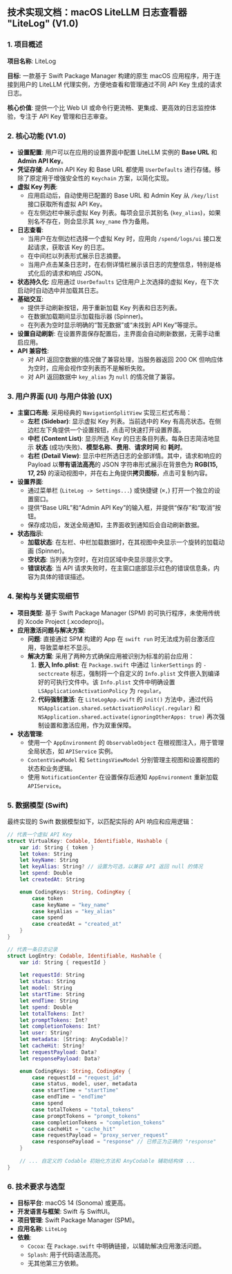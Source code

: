 ## 技术实现文档：macOS LiteLLM 日志查看器 "LiteLog" (V1.0)

### 1. 项目概述

**项目名称**: LiteLog

**目标**: 一款基于 Swift Package Manager 构建的原生 macOS 应用程序，用于连接到用户的 LiteLLM 代理实例，方便地查看和管理通过不同 API Key 生成的请求日志。

**核心价值**: 提供一个比 Web UI 或命令行更流畅、更集成、更高效的日志监控体验，专注于 API Key 管理和日志审查。

### 2. 核心功能 (V1.0)

- **设置配置**: 用户可以在应用的设置界面中配置 LiteLLM 实例的 **Base URL** 和 **Admin API Key**。
- **凭证存储**: Admin API Key 和 Base URL 都使用 `UserDefaults` 进行存储。移除了原定用于增强安全性的 `Keychain` 方案，以简化实现。
- **虚拟 Key 列表**: 
    - 应用启动后，自动使用已配置的 Base URL 和 Admin Key 从 `/key/list` 接口获取所有虚拟 API Key。
    - 在左侧边栏中展示虚拟 Key 列表。每项会显示其别名 (`key_alias`)，如果别名不存在，则会显示其 `key_name` 作为备用。
- **日志查看**:
    - 当用户在左侧边栏选择一个虚拟 Key 时，应用向 `/spend/logs/ui` 接口发起请求，获取该 Key 的日志。
    - 在中间栏以列表形式展示日志摘要。
    - 当用户点击某条日志时，在右侧详情栏展示该日志的完整信息，特别是格式化后的请求和响应 JSON。
- **状态持久化**: 应用通过 `UserDefaults` 记住用户上次选择的虚拟 Key，在下次启动时自动选中并加载其日志。
- **基础交互**:
    - 提供手动刷新按钮，用于重新加载 Key 列表和日志列表。
    - 在数据加载期间显示加载指示器 (Spinner)。
    - 在列表为空时显示明确的“暂无数据”或“未找到 API Key”等提示。
- **设置自动刷新**: 在设置界面保存配置后，主界面会自动刷新数据，无需手动重启应用。
- **API 兼容性**: 
    - 对 API 返回空数据的情况做了兼容处理，当服务器返回 200 OK 但响应体为空时，应用会视作空列表而不是解析失败。
    - 对 API 返回数据中 `key_alias` 为 `null` 的情况做了兼容。

### 3. 用户界面 (UI) 与用户体验 (UX)

- **主窗口布局**: 采用经典的 `NavigationSplitView` 实现三栏式布局：
    - **左栏 (Sidebar)**: 显示虚拟 Key 列表。当前选中的 Key 有高亮状态。在侧边栏左下角提供一个设置按钮，点击可快速打开设置界面。
    - **中栏 (Content List)**: 显示所选 Key 的日志条目列表。每条日志简洁地显示 **状态** (成功/失败)、**模型名称**、**费用**、**请求时间** 和 **耗时**。
    - **右栏 (Detail View)**: 显示中栏所选日志的全部详情。其中，请求和响应的 Payload 以**带有语法高亮**的 JSON 字符串形式展示在背景色为 **RGB(15, 17, 25)** 的滚动视图中，并在右上角提供**拷贝图标**，点击可复制内容。
- **设置界面**:
    - 通过菜单栏 (`LiteLog -> Settings...`) 或快捷键 (`⌘,`) 打开一个独立的设置窗口。
    - 提供“Base URL”和“Admin API Key”的输入框，并提供“保存”和“取消”按钮。
    - 保存成功后，发送全局通知，主界面收到通知后会自动刷新数据。
- **状态指示**:
    - **加载状态**: 在左栏、中栏加载数据时，在其视图中央显示一个旋转的加载动画 (Spinner)。
    - **空状态**: 当列表为空时，在对应区域中央显示提示文字。
    - **错误状态**: 当 API 请求失败时，在主窗口底部显示红色的错误信息条，内容为具体的错误描述。

### 4. 架构与关键实现细节

- **项目类型**: 基于 Swift Package Manager (SPM) 的可执行程序，未使用传统的 Xcode Project (.xcodeproj)。
- **应用激活问题与解决方案**: 
    - **问题**: 直接通过 SPM 构建的 App 在 `swift run` 时无法成为前台激活应用，导致菜单栏不显示。
    - **解决方案**: 采用了两种方式确保应用被识别为标准的前台应用：
        1.  **嵌入 Info.plist**: 在 `Package.swift` 中通过 `linkerSettings` 的 `-sectcreate` 标志，强制将一个自定义的 `Info.plist` 文件嵌入到编译好的可执行文件中。该 `Info.plist` 文件中明确设置 `LSApplicationActivationPolicy` 为 `regular`。
        2.  **代码强制激活**: 在 `LiteLogApp.swift` 的 `init()` 方法中，通过代码 `NSApplication.shared.setActivationPolicy(.regular)` 和 `NSApplication.shared.activate(ignoringOtherApps: true)` 再次强制设置和激活应用，作为双重保障。
- **状态管理**: 
    - 使用一个 `AppEnvironment` 的 `ObservableObject` 在根视图注入，用于管理全局状态，如 `APIService` 实例。
    - `ContentViewModel` 和 `SettingsViewModel` 分别管理主视图和设置视图的状态和业务逻辑。
    - 使用 `NotificationCenter` 在设置保存后通知 `AppEnvironment` 重新加载 `APIService`。

### 5. 数据模型 (Swift)

最终实现的 Swift 数据模型如下，以匹配实际的 API 响应和应用逻辑：

```swift
// 代表一个虚拟 API Key
struct VirtualKey: Codable, Identifiable, Hashable {
    var id: String { token }
    let token: String
    let keyName: String
    let keyAlias: String? // 设置为可选，以兼容 API 返回 null 的情况
    let spend: Double
    let createdAt: String

    enum CodingKeys: String, CodingKey {
        case token
        case keyName = "key_name"
        case keyAlias = "key_alias"
        case spend
        case createdAt = "created_at"
    }
}

// 代表一条日志记录
struct LogEntry: Codable, Identifiable, Hashable {
    var id: String { requestId }
    
    let requestId: String
    let status: String
    let model: String
    let startTime: String
    let endTime: String
    let spend: Double
    let totalTokens: Int?
    let promptTokens: Int?
    let completionTokens: Int?
    let user: String?
    let metadata: [String: AnyCodable]?
    let cacheHit: String?
    let requestPayload: Data?
    let responsePayload: Data?

    enum CodingKeys: String, CodingKey {
        case requestId = "request_id"
        case status, model, user, metadata
        case startTime = "startTime"
        case endTime = "endTime"
        case spend
        case totalTokens = "total_tokens"
        case promptTokens = "prompt_tokens"
        case completionTokens = "completion_tokens"
        case cacheHit = "cache_hit"
        case requestPayload = "proxy_server_request"
        case responsePayload = "response" // 已修正为正确的 "response"
    }
    
    // ... 自定义的 Codable 初始化方法和 AnyCodable 辅助结构体 ...
}
```

### 6. 技术要求与选型

- **目标平台**: macOS 14 (Sonoma) 或更高。
- **开发语言与框架**: Swift 与 SwiftUI。
- **项目管理**: Swift Package Manager (SPM)。
- **应用名称**: `LiteLog`
- **依赖**: 
    - `Cocoa`: 在 `Package.swift` 中明确链接，以辅助解决应用激活问题。
    - `Splash`: 用于代码语法高亮。
    - 无其他第三方依赖。